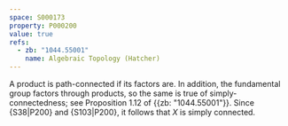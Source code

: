 ```yaml
---
space: S000173
property: P000200
value: true
refs:
  - zb: "1044.55001"
    name: Algebraic Topology (Hatcher)
---
```


A product is path-connected if its factors are. In addition, the fundamental group factors through products, so the same is true of simply-connectedness; see Proposition 1.12 of {{zb: "1044.55001"}}. Since {S38|P200} and {S103|P200}, it follows that $X$ is simply connected.
